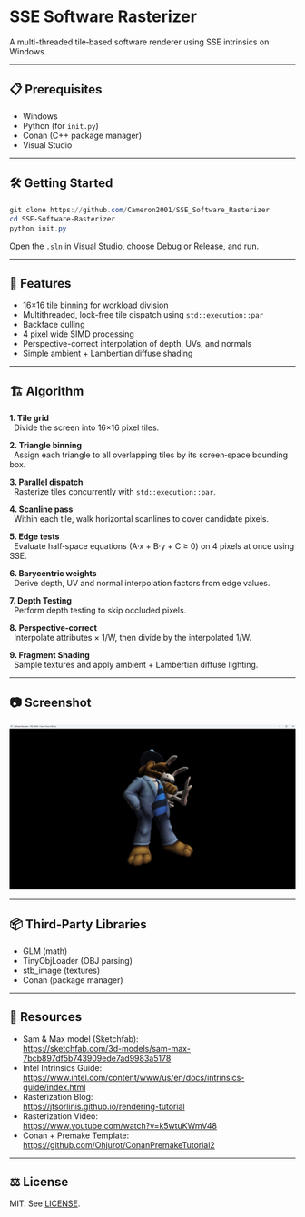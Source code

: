 # SSE Software Rasterizer

A multi-threaded tile‑based software renderer using SSE intrinsics on Windows.

---
## 📋 Prerequisites
- Windows
- Python (for `init.py`)
- Conan (C++ package manager)
- Visual Studio
---
## 🛠 Getting Started
```powershell
git clone https://github.com/Cameron2001/SSE_Software_Rasterizer
cd SSE-Software-Rasterizer
python init.py
```

Open the `.sln` in Visual Studio, choose Debug or Release, and run.

---

## 🚀 Features

- 16×16 tile binning for workload division  
- Multithreaded, lock-free tile dispatch using `std::execution::par`  
- Backface culling
- 4 pixel wide SIMD processing
- Perspective-correct interpolation of depth, UVs, and normals  
- Simple ambient + Lambertian diffuse shading  

---

## 🏗 Algorithm

**1. Tile grid**  
&nbsp;&nbsp;Divide the screen into 16×16 pixel tiles.

**2. Triangle binning**  
&nbsp;&nbsp;Assign each triangle to all overlapping tiles by its screen‑space bounding box.

**3. Parallel dispatch**  
&nbsp;&nbsp;Rasterize tiles concurrently with `std::execution::par`.

**4. Scanline pass**  
&nbsp;&nbsp;Within each tile, walk horizontal scanlines to cover candidate pixels.

**5. Edge tests**  
&nbsp;&nbsp;Evaluate half‑space equations (A·x + B·y + C ≥ 0) on 4 pixels at once using SSE.

**6. Barycentric weights**  
&nbsp;&nbsp;Derive depth, UV and normal interpolation factors from edge values.

**7. Depth Testing**  
&nbsp;&nbsp;Perform depth testing to skip occluded pixels.

**8. Perspective‑correct**  
&nbsp;&nbsp;Interpolate attributes × 1/W, then divide by the interpolated 1/W.

**9. Fragment Shading**  
&nbsp;&nbsp;Sample textures and apply ambient + Lambertian diffuse lighting.

---

## 📷 Screenshot

![Rasterizer Demo](screenshot.png)

---

## 📦 Third‑Party Libraries

- GLM (math)  
- TinyObjLoader (OBJ parsing)  
- stb_image (textures)  
- Conan (package manager)  

---

## 🔗 Resources

- Sam & Max model (Sketchfab):  
  https://sketchfab.com/3d-models/sam-max-7bcb897df5b743909ede7ad9983a5178  
- Intel Intrinsics Guide:  
  https://www.intel.com/content/www/us/en/docs/intrinsics-guide/index.html  
- Rasterization Blog:  
  https://jtsorlinis.github.io/rendering-tutorial
- Rasterization Video:  
  https://www.youtube.com/watch?v=k5wtuKWmV48
- Conan + Premake Template:  
  https://github.com/Ohjurot/ConanPremakeTutorial2  

---

## ⚖️ License

MIT. See [LICENSE](LICENSE).
